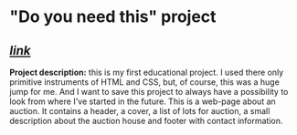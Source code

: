 # "Do you need this" project
## *[link](https://github.com/makarovaiuliia/ono-tebe-nado.git "link to project repository")* 

**Project description:** this is my first educational project. I used there only primitive instruments of HTML and CSS, but, of course, this was a huge jump for me. And I want to save this project to always have a possibility to look from where I've started in the future. This is a web-page about an auction. It contains a header, a cover, a list of lots for auction, a small description about the auction house and footer with contact information.
